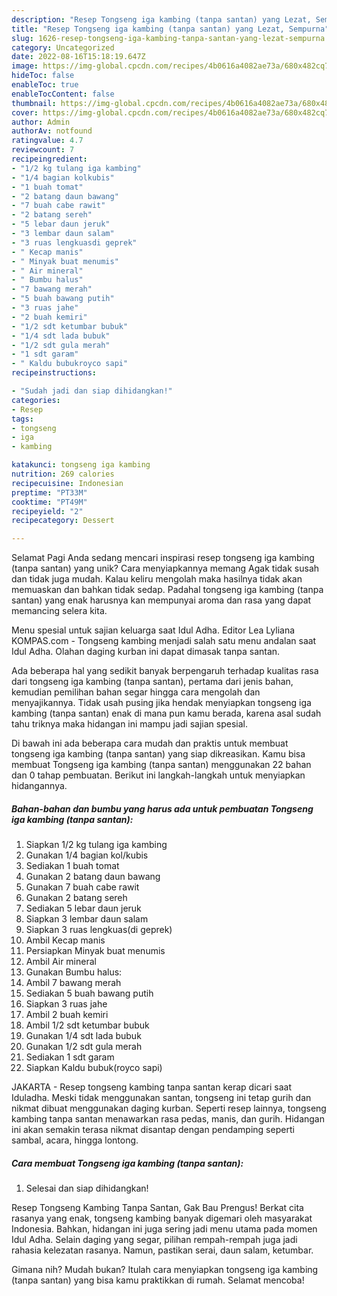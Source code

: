 ```yaml
---
description: "Resep Tongseng iga kambing (tanpa santan) yang Lezat, Sempurna"
title: "Resep Tongseng iga kambing (tanpa santan) yang Lezat, Sempurna"
slug: 1626-resep-tongseng-iga-kambing-tanpa-santan-yang-lezat-sempurna
category: Uncategorized
date: 2022-08-16T15:18:19.647Z
image: https://img-global.cpcdn.com/recipes/4b0616a4082ae73a/680x482cq70/tongseng-iga-kambing-tanpa-santan-foto-resep-utama.jpg
hideToc: false
enableToc: true
enableTocContent: false
thumbnail: https://img-global.cpcdn.com/recipes/4b0616a4082ae73a/680x482cq70/tongseng-iga-kambing-tanpa-santan-foto-resep-utama.jpg
cover: https://img-global.cpcdn.com/recipes/4b0616a4082ae73a/680x482cq70/tongseng-iga-kambing-tanpa-santan-foto-resep-utama.jpg
author: Admin
authorAv: notfound
ratingvalue: 4.7
reviewcount: 7
recipeingredient:
- "1/2 kg tulang iga kambing"
- "1/4 bagian kolkubis"
- "1 buah tomat"
- "2 batang daun bawang"
- "7 buah cabe rawit"
- "2 batang sereh"
- "5 lebar daun jeruk"
- "3 lembar daun salam"
- "3 ruas lengkuasdi geprek"
- " Kecap manis"
- " Minyak buat menumis"
- " Air mineral"
- " Bumbu halus"
- "7 bawang merah"
- "5 buah bawang putih"
- "3 ruas jahe"
- "2 buah kemiri"
- "1/2 sdt ketumbar bubuk"
- "1/4 sdt lada bubuk"
- "1/2 sdt gula merah"
- "1 sdt garam"
- " Kaldu bubukroyco sapi"
recipeinstructions:

- "Sudah jadi dan siap dihidangkan!"
categories:
- Resep
tags:
- tongseng
- iga
- kambing

katakunci: tongseng iga kambing 
nutrition: 269 calories
recipecuisine: Indonesian
preptime: "PT33M"
cooktime: "PT49M"
recipeyield: "2"
recipecategory: Dessert

---
```



Selamat Pagi Anda sedang mencari inspirasi resep tongseng iga kambing (tanpa santan) yang unik? Cara menyiapkannya memang Agak tidak susah dan tidak juga mudah. Kalau keliru mengolah maka hasilnya tidak akan memuaskan dan bahkan tidak sedap. Padahal tongseng iga kambing (tanpa santan) yang enak harusnya kan mempunyai aroma dan rasa yang dapat memancing selera kita.


Menu spesial untuk sajian keluarga saat Idul Adha. Editor Lea Lyliana KOMPAS.com - Tongseng kambing menjadi salah satu menu andalan saat Idul Adha. Olahan daging kurban ini dapat dimasak tanpa santan.

Ada beberapa hal yang sedikit banyak berpengaruh terhadap kualitas rasa dari tongseng iga kambing (tanpa santan), pertama dari jenis bahan, kemudian pemilihan bahan segar hingga cara mengolah dan menyajikannya. Tidak usah pusing jika hendak menyiapkan tongseng iga kambing (tanpa santan) enak di mana pun kamu berada, karena asal sudah tahu triknya maka hidangan ini mampu jadi sajian spesial.


Di bawah ini ada beberapa cara mudah dan praktis untuk membuat tongseng iga kambing (tanpa santan) yang siap dikreasikan. Kamu bisa membuat Tongseng iga kambing (tanpa santan) menggunakan 22 bahan dan 0 tahap pembuatan. Berikut ini langkah-langkah untuk menyiapkan hidangannya.

<!--inarticleads1-->

##### Bahan-bahan dan bumbu yang harus ada untuk pembuatan Tongseng iga kambing (tanpa santan):

1. Siapkan 1/2 kg tulang iga kambing
1. Gunakan 1/4 bagian kol/kubis
1. Sediakan 1 buah tomat
1. Gunakan 2 batang daun bawang
1. Gunakan 7 buah cabe rawit
1. Gunakan 2 batang sereh
1. Sediakan 5 lebar daun jeruk
1. Siapkan 3 lembar daun salam
1. Siapkan 3 ruas lengkuas(di geprek)
1. Ambil  Kecap manis
1. Persiapkan  Minyak buat menumis
1. Ambil  Air mineral
1. Gunakan  Bumbu halus:
1. Ambil 7 bawang merah
1. Sediakan 5 buah bawang putih
1. Siapkan 3 ruas jahe
1. Ambil 2 buah kemiri
1. Ambil 1/2 sdt ketumbar bubuk
1. Gunakan 1/4 sdt lada bubuk
1. Gunakan 1/2 sdt gula merah
1. Sediakan 1 sdt garam
1. Siapkan  Kaldu bubuk(royco sapi)


JAKARTA - Resep tongseng kambing tanpa santan kerap dicari saat Iduladha. Meski tidak menggunakan santan, tongseng ini tetap gurih dan nikmat dibuat menggunakan daging kurban. Seperti resep lainnya, tongseng kambing tanpa santan menawarkan rasa pedas, manis, dan gurih. Hidangan ini akan semakin terasa nikmat disantap dengan pendamping seperti sambal, acara, hingga lontong. 

<!--inarticleads2-->

##### Cara membuat Tongseng iga kambing (tanpa santan):


1. Selesai dan siap dihidangkan!

Resep Tongseng Kambing Tanpa Santan, Gak Bau Prengus! Berkat cita rasanya yang enak, tongseng kambing banyak digemari oleh masyarakat Indonesia. Bahkan, hidangan ini juga sering jadi menu utama pada momen Idul Adha. Selain daging yang segar, pilihan rempah-rempah juga jadi rahasia kelezatan rasanya. Namun, pastikan serai, daun salam, ketumbar. 

Gimana nih? Mudah bukan? Itulah cara menyiapkan tongseng iga kambing (tanpa santan) yang bisa kamu praktikkan di rumah. Selamat mencoba!
